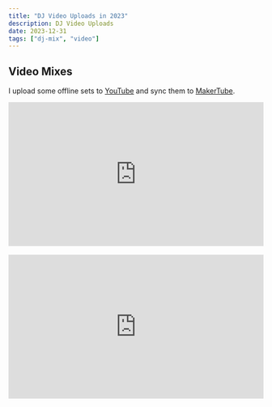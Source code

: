 ```yaml
---
title: "DJ Video Uploads in 2023"
description: DJ Video Uploads
date: 2023-12-31
tags: ["dj-mix", "video"]
---
```


## Video Mixes

I upload some offline sets to [YouTube](https://youtube.com/BinaryDigit) and sync them to [MakerTube](https://makertube.net/c/binarymixes/).

<div style="position: relative; padding-top: 56.25%;"><iframe title="Video Game/Chiptune/Dance DJ Set" width="100%" height="100%" src="https://makertube.net/videos/embed/d1334240-928b-4c08-816c-fda7c014b3f1" frameborder="0" allowfullscreen="" sandbox="allow-same-origin allow-scripts allow-popups" style="position: absolute; inset: 0px;"></iframe></div>

<br>

<div style="position: relative; padding-top: 56.25%;"><iframe title="Trance DJ Set" width="100%" height="100%" src="https://makertube.net/videos/embed/5907e6d3-d1f6-4189-9889-aad0d90df44f" frameborder="0" allowfullscreen="" sandbox="allow-same-origin allow-scripts allow-popups" style="position: absolute; inset: 0px;"></iframe></div> 
